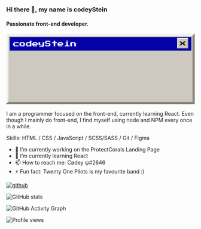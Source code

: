 ### Hi there 👋, my name is codeyStein
#### Passionate front-end developer.
![Passionate front-end developer.](https://raw.githubusercontent.com/codeyStein/codeyStein/main/portfolio.png)

I am a programmer focused on the front-end, currently learning React. Even though I mainly do front-end, I find myself using node and NPM every once in a while.

Skills: HTML / CSS / JavaScript / SCSS/SASS / Git / Figma

- 🔭 I’m currently working on the ProtectCorals Landing Page 
- 🌱 I’m currently learning React 
- 📫 How to reach me: Cødey ψ#2646 
- ⚡ Fun fact: Twenty One Pilots is my favourite band :) 


[<img src='https://cdn.jsdelivr.net/npm/simple-icons@3.0.1/icons/github.svg' alt='github' height='40'>](https://github.com/https://github.com/codeyStein)  

![GitHub stats](https://github-readme-stats.vercel.app/api?username=https://github.com/codeyStein&show_icons=true)  

![GitHub Activity Graph](https://activity-graph.herokuapp.com/graph?username=https://github.com/codeyStein)  

![Profile views](https://gpvc.arturio.dev/https://github.com/codeyStein)  
